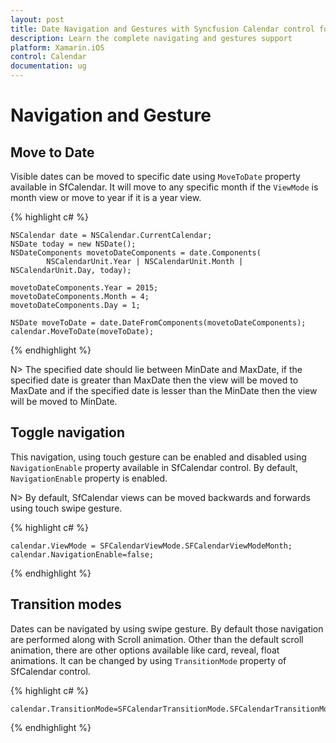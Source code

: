 ```yaml
---
layout: post
title: Date Navigation and Gestures with Syncfusion Calendar control for Xamarin.iOS
description: Learn the complete navigating and gestures support
platform: Xamarin.iOS
control: Calendar
documentation: ug
---
```


# Navigation and Gesture

## Move to Date 

Visible dates can be moved to specific date using `MoveToDate` property available in SfCalendar. It will move to any specific month if the `ViewMode` is month view or move to year if it is a year view.

{% highlight c# %}

	NSCalendar date = NSCalendar.CurrentCalendar;
    NSDate today = new NSDate();
    NSDateComponents movetoDateComponents = date.Components(
            NSCalendarUnit.Year | NSCalendarUnit.Month | NSCalendarUnit.Day, today);
    
    movetoDateComponents.Year = 2015;
    movetoDateComponents.Month = 4;
    movetoDateComponents.Day = 1;

    NSDate moveToDate = date.DateFromComponents(movetoDateComponents);
    calendar.MoveToDate(moveToDate);


{% endhighlight %}

N>  The specified date should lie between MinDate and MaxDate, if the specified date is greater than MaxDate then the view will be moved to MaxDate and if the specified date is lesser than the MinDate then the view will be moved to MinDate.

## Toggle  navigation

This navigation, using touch gesture can be enabled and disabled using `NavigationEnable` property available in SfCalendar control. By default, `NavigationEnable` property is enabled.

N> By default, SfCalendar views can be moved backwards and forwards using touch swipe gesture. 

{% highlight c# %}

    calendar.ViewMode = SFCalendarViewMode.SFCalendarViewModeMonth;
	calendar.NavigationEnable=false;

{% endhighlight %}

## Transition modes

Dates can be navigated by using swipe gesture. By default those navigation are performed along with Scroll animation. Other than the default scroll animation, there are other options available like card, reveal, float animations. It can be changed by using `TransitionMode` property of SfCalendar control.

{% highlight c# %}

    calendar.TransitionMode=SFCalendarTransitionMode.SFCalendarTransitionModeCard;
	
{% endhighlight %}

